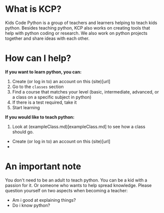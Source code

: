 # What is KCP?
Kids Code Python is a group of teachers and learners helping to teach kids python. Besides teaching python, KCP also works on creating tools that help with python coding or research. We also work on python projects together and share ideas with each other.

# How can I help?
**If you want to learn python, you can:** 
1. Create (or log in to) an account on this (site)[url]
2. Go to the `classes` section
3. Find a course that matches your level (basic, intermediate, advanced, or a class on a specific subject in python)
4. If there is a test required, take it
5. Start learning

**If you would like to teach python:**
1. Look at (exampleClass.md)[exampleClass.md] to see how a class should go.
- Create (or log in to) an account on this (site)[url]  
- 


# An important note
You don't need to be an adult to teach python. You can be a kid with a passion for it. Or someone who wants to help spread knowledge. Please question yourself on two aspects when becoming a teacher: 
- Am i good at explaining things?
- Do i know python?

